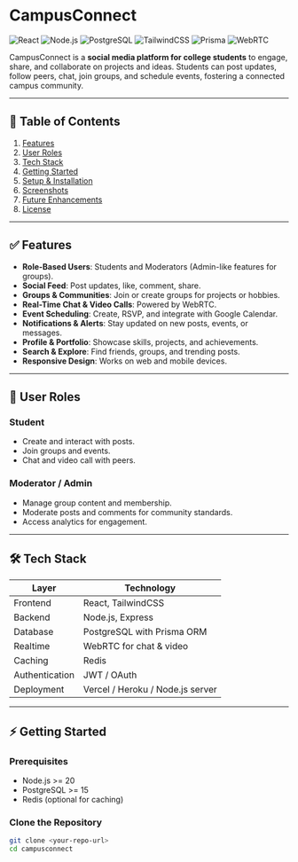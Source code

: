 # CampusConnect

![React](https://img.shields.io/badge/React-18.2.0-blue?logo=react)
![Node.js](https://img.shields.io/badge/Node.js-20.2.0-green?logo=node.js)
![PostgreSQL](https://img.shields.io/badge/PostgreSQL-15.5-blue?logo=postgresql)
![TailwindCSS](https://img.shields.io/badge/TailwindCSS-3.3.3-blue?logo=tailwind-css)
![Prisma](https://img.shields.io/badge/Prisma-4.15.0-blue)
![WebRTC](https://img.shields.io/badge/WebRTC-real-time-purple)

CampusConnect is a **social media platform for college students** to engage, share, and collaborate on projects and ideas. Students can post updates, follow peers, chat, join groups, and schedule events, fostering a connected campus community.

---

## 📑 Table of Contents

1. [Features](#features)
2. [User Roles](#user-roles)
3. [Tech Stack](#tech-stack)
4. [Getting Started](#getting-started)
5. [Setup & Installation](#setup--installation)
6. [Screenshots](#screenshots)
7. [Future Enhancements](#future-enhancements)
8. [License](#license)

---

## ✅ Features

- **Role-Based Users**: Students and Moderators (Admin-like features for groups).  
- **Social Feed**: Post updates, like, comment, share.  
- **Groups & Communities**: Join or create groups for projects or hobbies.  
- **Real-Time Chat & Video Calls**: Powered by WebRTC.  
- **Event Scheduling**: Create, RSVP, and integrate with Google Calendar.  
- **Notifications & Alerts**: Stay updated on new posts, events, or messages.  
- **Profile & Portfolio**: Showcase skills, projects, and achievements.  
- **Search & Explore**: Find friends, groups, and trending posts.  
- **Responsive Design**: Works on web and mobile devices.  

---

## 👥 User Roles

### Student
- Create and interact with posts.  
- Join groups and events.  
- Chat and video call with peers.  

### Moderator / Admin
- Manage group content and membership.  
- Moderate posts and comments for community standards.  
- Access analytics for engagement.  

---

## 🛠️ Tech Stack

| Layer | Technology |
|-------|------------|
| Frontend | React, TailwindCSS |
| Backend | Node.js, Express |
| Database | PostgreSQL with Prisma ORM |
| Realtime | WebRTC for chat & video |
| Caching | Redis |
| Authentication | JWT / OAuth |
| Deployment | Vercel / Heroku / Node.js server |

---

## ⚡ Getting Started

### Prerequisites
- Node.js >= 20  
- PostgreSQL >= 15  
- Redis (optional for caching)  

### Clone the Repository
```bash
git clone <your-repo-url>
cd campusconnect
